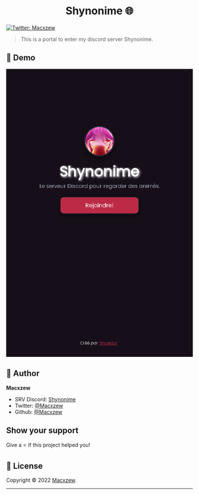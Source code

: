 <h1 align="center">Shynonime 🌐</h1>

<p>
  <a href="https://twitter.com/Macxzew" target="_blank">
    <img alt="Twitter: Macxzew" src="https://img.shields.io/twitter/follow/Macxzew.svg?style=social" />
  </a>
</p>

> This is a portal to enter my discord server Shynonime.

## 📱 Demo

<img src="src/demo.png">

## 👤 Author

**Macxzew**

* SRV Discord: [Shynonime](https://shynonime.glitch.me/)
* Twitter: [@Macxzew](https://twitter.com/Macxzew)
* Github: [@Macxzew](https://github.com/Macxzew)

## Show your support

Give a ⭐️ if this project helped you!

## 📝 License

Copyright © 2022 [Macxzew](https://github.com/Macxzew).<br />

***
 

